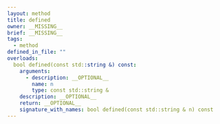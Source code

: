 ```yaml
---
layout: method
title: defined
owner: __MISSING__
brief: __MISSING__
tags:
  - method
defined_in_file: ""
overloads:
  bool defined(const std::string &) const:
    arguments:
      - description: __OPTIONAL__
        name: n
        type: const std::string &
    description: __OPTIONAL__
    return: __OPTIONAL__
    signature_with_names: bool defined(const std::string & n) const
---
```

